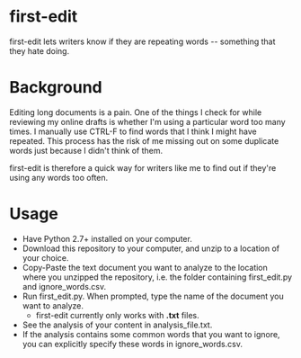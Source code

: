 # first-edit
first-edit lets writers know if they are repeating words -- something that they hate doing.

# Background
Editing long documents is a pain. One of the things I check for while reviewing my online drafts is whether I'm using a particular word too many times. I manually use CTRL-F to find words that I think I might have repeated. This process has the risk of me missing out on some duplicate words just because I didn't think of them.

first-edit is therefore a quick way for writers like me to find out if they're using any words too often.

# Usage
- Have Python 2.7+ installed on your computer.
- Download this repository to your computer, and unzip to a location of your choice.
- Copy-Paste the text document you want to analyze to the location where you unzipped the repository, i.e. the folder containing first_edit.py and ignore_words.csv.
- Run first_edit.py. When prompted, type the name of the document you want to analyze.
  - first-edit currently only works with <b>.txt</b> files.
- See the analysis of your content in analysis_file.txt.
- If the analysis contains some common words that you want to ignore, you can explicitly specify these words in ignore_words.csv.
